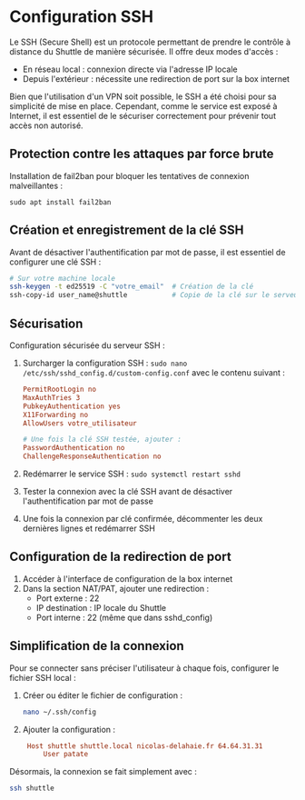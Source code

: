 # Configuration SSH

Le SSH (Secure Shell) est un protocole permettant de prendre le contrôle à distance du Shuttle de manière sécurisée. Il offre deux modes d'accès :

- En réseau local : connexion directe via l'adresse IP locale
- Depuis l'extérieur : nécessite une redirection de port sur la box internet

Bien que l'utilisation d'un VPN soit possible, le SSH a été choisi pour sa simplicité de mise en place. Cependant, comme le service est exposé à Internet, il est essentiel de le sécuriser correctement pour prévenir tout accès non autorisé.

## Protection contre les attaques par force brute

Installation de fail2ban pour bloquer les tentatives de connexion malveillantes :

`sudo apt install fail2ban`

## Création et enregistrement de la clé SSH

Avant de désactiver l'authentification par mot de passe, il est essentiel de configurer une clé SSH :

```bash
# Sur votre machine locale
ssh-keygen -t ed25519 -C "votre_email"  # Création de la clé
ssh-copy-id user_name@shuttle           # Copie de la clé sur le serveur
```

## Sécurisation

Configuration sécurisée du serveur SSH :

1. Surcharger la configuration SSH : `sudo nano /etc/ssh/sshd_config.d/custom-config.conf` avec le contenu suivant :

   ```conf
   PermitRootLogin no
   MaxAuthTries 3
   PubkeyAuthentication yes
   X11Forwarding no
   AllowUsers votre_utilisateur

   # Une fois la clé SSH testée, ajouter :
   PasswordAuthentication no
   ChallengeResponseAuthentication no
   ```

2. Redémarrer le service SSH : `sudo systemctl restart sshd`
3. Tester la connexion avec la clé SSH avant de désactiver l'authentification par mot de passe
4. Une fois la connexion par clé confirmée, décommenter les deux dernières lignes et redémarrer SSH

## Configuration de la redirection de port

1. Accéder à l'interface de configuration de la box internet
2. Dans la section NAT/PAT, ajouter une redirection :
   - Port externe : 22
   - IP destination : IP locale du Shuttle
   - Port interne : 22 (même que dans sshd_config)

## Simplification de la connexion

Pour se connecter sans préciser l'utilisateur à chaque fois, configurer le fichier SSH local :

1. Créer ou éditer le fichier de configuration :

   ```bash
   nano ~/.ssh/config
   ```

2. Ajouter la configuration :

   ```conf
    Host shuttle shuttle.local nicolas-delahaie.fr 64.64.31.31
        User patate
   ```

Désormais, la connexion se fait simplement avec :

```bash
ssh shuttle
```
